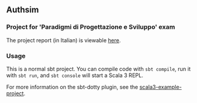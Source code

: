 ## Authsim

### Project for 'Paradigmi di Progettazione e Sviluppo' exam
The project report (in Italian) is viewable [here](https://pps-authsim.github.io/pps-2021-authsim/). 

### Usage
This is a normal sbt project. You can compile code with `sbt compile`, run it with `sbt run`, and `sbt console` will start a Scala 3 REPL.

For more information on the sbt-dotty plugin, see the
[scala3-example-project](https://github.com/scala/scala3-example-project/blob/main/README.md).
